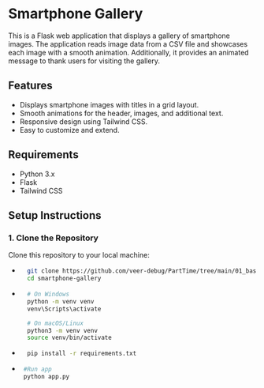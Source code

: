 # Smartphone Gallery

This is a Flask web application that displays a gallery of smartphone images. The application reads image data from a CSV file and showcases each image with a smooth animation. Additionally, it provides an animated message to thank users for visiting the gallery.

## Features

- Displays smartphone images with titles in a grid layout.
- Smooth animations for the header, images, and additional text.
- Responsive design using Tailwind CSS.
- Easy to customize and extend.

## Requirements

- Python 3.x
- Flask
- Tailwind CSS

## Setup Instructions

### 1. Clone the Repository

Clone this repository to your local machine:

- ```bash
    git clone https://github.com/veer-debug/PartTime/tree/main/01_basic_Assignment
    cd smartphone-gallery

- ```bash
    # On Windows
    python -m venv venv
    venv\Scripts\activate

    # On macOS/Linux
    python3 -m venv venv
    source venv/bin/activate

- ```bash
    pip install -r requirements.txt
- ```bash
   #Run app
   python app.py
